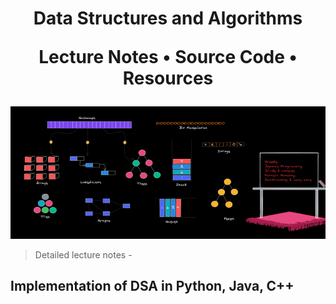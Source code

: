 #   <p align="center">Data Structures and Algorithms</p><p align="center">Lecture Notes • Source Code • Resources</p>
![Image Alt Text](images/dsa1.webp)
> Detailed lecture notes - 
## Implementation of DSA in Python, Java, C++